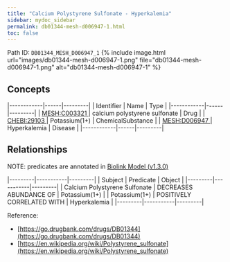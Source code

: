 ```yaml
---
title: "Calcium Polystyrene Sulfonate - Hyperkalemia"
sidebar: mydoc_sidebar
permalink: db01344-mesh-d006947-1.html
toc: false 
---
```



Path ID: `DB01344_MESH_D006947_1`
{% include image.html url="images/db01344-mesh-d006947-1.png" file="db01344-mesh-d006947-1.png" alt="db01344-mesh-d006947-1" %}

## Concepts

|------------|------|---------|
| Identifier | Name | Type    |
|------------|------|---------|
| <a href="https://identifiers.org/MESH:C003321">MESH:C003321 </a> | calcium polystyrene sulfonate | Drug |
| <a href="https://identifiers.org/CHEBI:29103">CHEBI:29103 </a> | Potassium(1+) | ChemicalSubstance |
| <a href="https://identifiers.org/MESH:D006947">MESH:D006947 </a> | Hyperkalemia | Disease |
|------------|------|---------|

## Relationships


NOTE: predicates are annotated in <a href="https://github.com/biolink/biolink-model/releases/tag/v1.3.0">Biolink Model (v1.3.0)</a>

|---------|-----------|---------|
| Subject | Predicate | Object  |
|---------|-----------|---------|
| Calcium Polystyrene Sulfonate | DECREASES ABUNDANCE OF | Potassium(1+) |
| Potassium(1+) | POSITIVELY CORRELATED WITH | Hyperkalemia |
|---------|-----------|---------|

Reference: 
  - [https://go.drugbank.com/drugs/DB01344](https://go.drugbank.com/drugs/DB01344)
  - [https://en.wikipedia.org/wiki/Polystyrene_sulfonate](https://en.wikipedia.org/wiki/Polystyrene_sulfonate)

